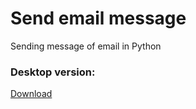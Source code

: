 # Send email message
 Sending message of email in Python
<h3>Desktop version: </h3>
<a href="https://github.com/TalandBotirjon/Send-message-email/blob/main/desktop_version.exe" download>Download </a>
